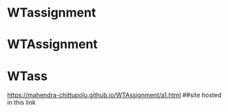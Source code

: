 # WTassignment
# WTAssignment
# WTass
https://mahendra-chittupolu.github.io/WTAssignment/a1.html 
##site hosted in this link
